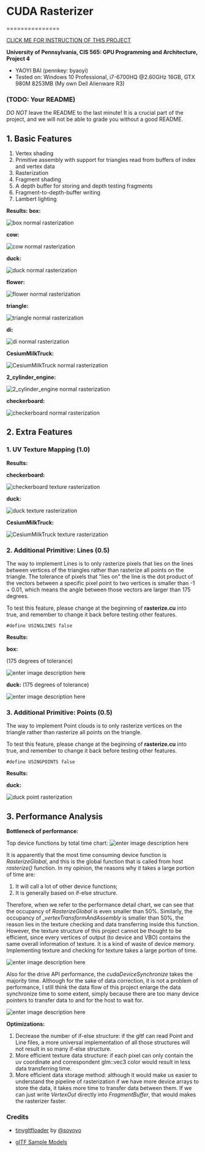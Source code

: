 # **CUDA Rasterizer**

===============



[CLICK ME FOR INSTRUCTION OF THIS PROJECT](./INSTRUCTION.md)



**University of Pennsylvania, CIS 565: GPU Programming and Architecture, Project 4**


* YAOYI BAI (pennkey: byaoyi)
* Tested on: Windows 10 Professional, i7-6700HQ  @2.60GHz 16GB, GTX 980M 8253MB (My own Dell Alienware R3)

### (TODO: Your README)

*DO NOT* leave the README to the last minute! It is a crucial part of the
project, and we will not be able to grade you without a good README.

## **1. Basic Features**
 1. Vertex shading
 2. Primitive assembly with support for triangles read from buffers of index and vertex data
 3. Rasterization
 4. Fragment shading
 5. A depth buffer for storing and depth testing fragments
 6. Fragment-to-depth-buffer writing
 7. Lambert lighting

**Results:** 
**box:**

![box normal rasterization](https://lh3.googleusercontent.com/-qYOfrvIJiDg/WeExNfX99KI/AAAAAAAABBk/poJABEGVu1IIOoOEKt5nm1PGoOzcKCicACLcBGAs/s0/box.gif "box.gif")

**cow:**

![cow normal rasterization](https://lh3.googleusercontent.com/-Zfhj3tvrP5Q/WeEt2ulKUxI/AAAAAAAABAM/RT-GalorVQoF7yYEgJ3rUsICtuJa8Qh9QCLcBGAs/s0/cow.gif "cow.gif")

**duck:**

![duck normal rasterization](https://lh3.googleusercontent.com/-LQi4GtiM-3Q/WeEtJgcYxTI/AAAAAAAAA_4/0WYwtiE7orQXN7GYvA6E52oAfeebYBNLgCLcBGAs/s0/duck.gif "duck.gif")

**flower:**

![flower normal rasterization](https://lh3.googleusercontent.com/-ueP481WcJXA/WeEuc0KWnNI/AAAAAAAABAk/wDyoTQnTwW41lEzRrbkCFvUb9pbipOjJQCLcBGAs/s0/flower.gif "flower.gif")

**triangle:**

![triangle normal rasterization](https://lh3.googleusercontent.com/-82OQF5cBjeA/WeEyKTi15YI/AAAAAAAABCM/FEzOwcA1iHgrAcdaua1ic-sIc6QKLMNpgCLcBGAs/s0/triangle.gif "triangle.gif")

**di:**

![di normal rasterization](https://lh3.googleusercontent.com/-CB00VlVO33Y/WeEwhc6Y-_I/AAAAAAAABBQ/jACIpRS_Kc0LWdMbkYo46civzuZW9aZ6ACLcBGAs/s0/di.gif "di.gif")

**CesiumMilkTruck:**

![CesiumMilkTruck normal rasterization](https://lh3.googleusercontent.com/-kzu5CXH28YU/WeEyvsZmZkI/AAAAAAAABCs/5oce21ZkNo4YZ4vUqQNOw-Sr1UtlxRA8gCLcBGAs/s0/CesiumMilkTruck.gif "CesiumMilkTruck.gif")

**2_cylinder_engine:** 

![2_cylinder_engine normal rasterization](https://lh3.googleusercontent.com/-_ls1SibOQ_E/WeEzmWnS1wI/AAAAAAAABDU/DP09VJdvFQMXjFCjVZu43MSmEo1n2tW_ACLcBGAs/s0/2_cylinder_engine.gif "2_cylinder_engine.gif")

**checkerboard:**

![checkerboard normal rasterization](https://lh3.googleusercontent.com/-zfa94tv0Wxc/WeE0O-9s1pI/AAAAAAAABDs/bEdQD3tONOYJo8uJbbVO5_zHDpGR-6NrQCLcBGAs/s0/checkerboard.gif "checkerboard.gif")

## **2. Extra Features**

### 1. UV Texture Mapping (1.0)

**Results:** 

**checkerboard:**

![checkerboard texture rasterization](https://lh3.googleusercontent.com/--eh0A_fp1wE/WeJ-By5iepI/AAAAAAAABE8/do-2zKpamLUEU9uwTLcWtqtp5XDQ8giYwCLcBGAs/s0/UVcheckerboard.gif "UVcheckerboard.gif")

**duck:**

![duck texture rasterization](https://lh3.googleusercontent.com/-w3tHNJfKIj4/WeK8mJ5H9-I/AAAAAAAABFo/Hz7GA1gO80wYUicZNnjpZZBTac4_JcrkgCLcBGAs/s0/UVduck.gif "UVduck.gif")

**CesiumMilkTruck:**

![CesiumMilkTruck texture rasterization](https://lh3.googleusercontent.com/-QYGDsGXlnak/WeK8MvSz2kI/AAAAAAAABFg/UFgK1HsnQgMW7W4vfA-vMF68ZpNelEXUgCLcBGAs/s0/UVCesiumMilkTruck.gif "UVCesiumMilkTruck.gif")

### 2. Additional Primitive: Lines (0.5) 

The way to implement Lines is to only rasterize pixels that lies on the lines between vertices of the triangles rather than rasterize all points on the triangle. The tolerance of pixels that "lies on" the line is the dot product of the vectors between a specific pixel point to two vertices is smaller than -1 + 0.01, which means the angle between those vectors are larger than 175 degrees.

To test this feature, please change at the beginning of **rasterize.cu** into true, and remember to change it back before testing other features. 

    #define USINGLINES false

**Results:** 

**box:**


(175 degrees of tolerance)

![enter image description here](https://lh3.googleusercontent.com/-PCAqurO1xIE/WeN_Kq4DFBI/AAAAAAAABHc/P1O7v6cKU7QBxBbPfLkWg3NL7UDqHx47QCLcBGAs/s0/LINEbox.gif "LINEbox.gif")


**duck:**
(175 degrees of tolerance)

![enter image description here](https://lh3.googleusercontent.com/-gZENHUw8xtQ/WeN_kYHOGoI/AAAAAAAABHk/tWukkq3ZYycjHRYI_-RsYr7SD_skUplzACLcBGAs/s0/LINEduck.gif "LINEduck.gif")


### 3. Additional Primitive: Points (0.5)

The way to implement Point clouds is to only rasterize vertices on the triangle rather than rasterize all points on the triangle.

To test this feature, please change at the beginning of **rasterize.cu** into true, and remember to change it back before testing other features. 

    #define USINGPOINTS false

**Results:** 

**duck:**

![duck point rasterization](https://lh3.googleusercontent.com/-EpRsvGCk_dM/WeLExW6T8YI/AAAAAAAABGE/HmGk2HY126kDhmZYUsBbp7dY3ZG1nqSYACLcBGAs/s0/PointDuck.gif "PointDuck.gif")

## **3. Performance Analysis**

**Bottleneck of performance:**

 Top device functions by total time chart:
![enter image description here](https://lh3.googleusercontent.com/-F0JYofLkkkk/WeOFMwOd_iI/AAAAAAAABIA/amhdPzeNuSgBcGC_sayaOlMdqO_MG14FgCLcBGAs/s0/TopDeviceFuncByTime.jpg "TopDeviceFuncByTime.jpg")

It is apparently that the most time consuming device function is *RasterizeGlobal*, and this is the global function that is called from host *rasterize()* function. In my opinion, the reasons why it takes a large portion of time are:

 1. It will call a lot of other device functions;
 2. It is generally based on if-else structure.

Therefore,  when we refer to the performance detail chart, we can see that the occupancy of *RasterizeGlobal* is even smaller than 50%. Similarly, the occupancy of *_vertexTransformAndAssembly* is smaller than 50%, the reason lies in the texture checking and data transferring inside this function. However, the texture structure of this project cannot be thought to be efficient, since every vertices of output (to device and VBO) contains the same overall information of texture. It is a kind of waste of device memory.  Implementing texture and checking for texture takes a large portion of time. 

![enter image description here](https://lh3.googleusercontent.com/-YmKHZXngKKc/WeOGdLqiVsI/AAAAAAAABII/FAAedWwbPHUdxV61UdmwX71QdAX_d4N_ACLcBGAs/s0/performanceDetail.jpg "performanceDetail.jpg")

Also for the drive API performance, the *cudaDeviceSynchronize* takes the majority time. Although for the sake of data correction, it is not a problem of performance, I still think the data flow of this project enlarge the data synchronize time to some extent, simply because there are too many device pointers to transfer data to and for the host to wait for. 

![enter image description here](https://lh3.googleusercontent.com/-sVVg88YUvN0/WeOG4EfofNI/AAAAAAAABIQ/J1prG2MsD7s0TXdkQTxhL5BevrhXo6BmwCLcBGAs/s0/RuntimeAPISum.jpg "RuntimeAPISum.jpg")


**Optimizations:**

 1. Decrease the number of if-else structure: if the gltf can read Point and Line files, a more universal implementation of all those structures will not result in so many if-else structure. 
 2. More efficient texture data structure: if each pixel can only contain the uv coordinate and correspondent glm::vec3 color would result in less data transferring time.
 3. More efficient data storage method: although it would make us easier to understand the pipeline of rasterization if we have more device arrays to store the data, it takes more time to transfer data between them. If we can just write *VertexOut* directly into *FragmentBuffer*, that would makes the rasterizer faster. 

### Credits

* [tinygltfloader](https://github.com/syoyo/tinygltfloader) by [@soyoyo](https://github.com/syoyo)

* [glTF Sample Models](https://github.com/KhronosGroup/glTF/blob/master/sampleModels/README.md)

